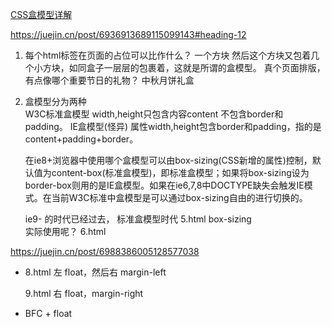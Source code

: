 [CSS盒模型详解](https://juejin.cn/post/6844903505983963143)

https://juejin.cn/post/6936913689115099143#heading-12

1. 每个html标签在页面的占位可以比作什么？
    一个方块 然后这个方块又包着几个小方块，如同盒子一层层的包裹着，这就是所谓的盒模型。
    真个页面排版， 有点像哪个重要节日的礼物？
    中秋月饼礼盒

2. 盒模型分为两种  
    W3C标准盒模型
        width,height只包含内容content 不包含border和padding。
    IE盒模型(怪异)
        属性width,height包含border和padding，指的是content+padding+border。

    在ie8+浏览器中使用哪个盒模型可以由box-sizing(CSS新增的属性)控制，默认值为content-box(标准盒模型)，即标准盒模型；如果将box-sizing设为border-box则用的是IE盒模型。如果在ie6,7,8中DOCTYPE缺失会触发IE模式。在当前W3C标准中盒模型是可以通过box-sizing自由的进行切换的。

    ie9- 的时代已经过去， 标准盒模型时代
    5.html  box-sizing  
    实际使用呢？  6.html
    
https://juejin.cn/post/6988386005128577038
- 8.html   左 float，然后右 margin-left

    9.html 右 float，margin-right

- BFC + float
